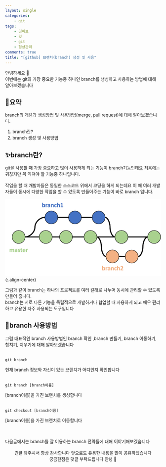 ```yaml
---
layout: single
categories:
    - git
tags:
    - 깃허브
    - 깃
    - git
    - 형상관리
comments: true
title: "[github] 브랜치(branch) 생성 및 사용"
---
```


안녕하세요 👋<br>
이번에는 git의 가장 중요한 기능중 하나인 branch를 생성하고 사용하는 방법에 대해 알아보겠습니다<br>

## 🔎요약
branch의 개념과 생성방법 및 사용방법(merge, pull request)에 대해 알아보겠습니다.<br>

1. branch란?
2. branch 생성 및 사용방법

## ✨branch란?
git을 사용할 때 가장 중요하고 많이 사용하게 되는 기능이 branch기능인데요 처음에는 귀찮지만 꼭 익혀야 할 기능중 하나입니다.<br>
<br>
작업을 할 때 개발자들은 동일한 소스코드 위에서 코딩을 하게 되는데요 이 때 여러 개발자들이 동시에 다양한 작업을 할 수 있도록 만들어주는 기능이 바로 branch 입니다.<br>

![image](/assets/images/0111_59/git1.png){:.align-center}<br>

그림과 같이 branch는 하나의 프로젝트를 여러 갈래로 나누어 동시에 관리할 수 있도록 만들어 줍니다.<br>
branch는 서로 다른 기능을 독립적으로 개발하거나 협업할 때 사용하게 되고 매우 편리하고 유용한 자주 사용되는 도구입니다<br>

## 🔎branch 사용방법
그럼 대표적인 branch 사용방법인 branch 확인 ,branch 만들기, branch 이동하기, 합치기, 지우기에 대해 알아보겠습니다<br>
<br>

```
git branch
```
현재 branch 정보와 자신이 있는 브랜치가 어디인지 확인합니다<br>
<br>

```
git branch [branch이름]
```
[branch이름]을 가진 브랜치를 생성합니다<br>
<br>

```
git checkout [branch이름]
```
[branch이름]을 가진 브랜치로 이동합니다<br>
<br>


<br>
다음글에서는 branch를 잘 이용하는 branch 전략들에 대해 이야기해보겠습니다<br>
<br>

<center>긴글 봐주셔서 항상 감사합니다 앞으로도 유용한 내용을 많이 공유하겠습니다<br> 궁금한점은 댓글 부탁드립니다 안녕 👋</center>